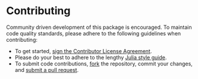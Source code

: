 # Contributing

Community driven development of this package is encouraged. To maintain code quality standards, please adhere to the following guidelines when contributing:
 - To get started, <a href="https://www.clahub.com/agreements/NREL/PowerSimulations.jl">sign the Contributor License Agreement</a>.
 - Please do your best to adhere to the lengthy [Julia style guide](https://docs.julialang.org/en/latest/manual/style-guide/).
 - To submit code contributions, [fork](https://help.github.com/articles/fork-a-repo/) the repository, commit your changes, and [submit a pull request](https://help.github.com/articles/creating-a-pull-request-from-a-fork/).
